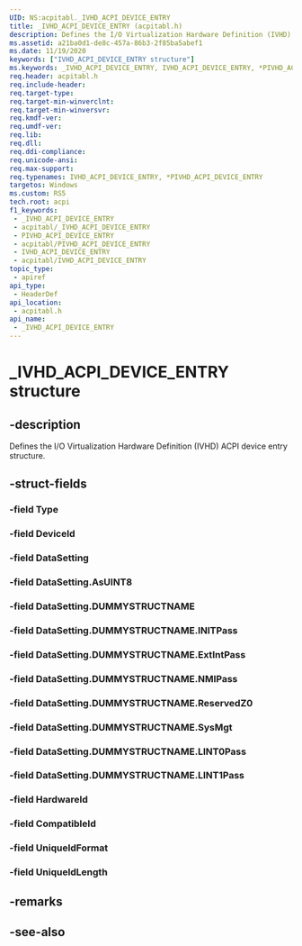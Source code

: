```yaml
---
UID: NS:acpitabl._IVHD_ACPI_DEVICE_ENTRY
title: _IVHD_ACPI_DEVICE_ENTRY (acpitabl.h)
description: Defines the I/O Virtualization Hardware Definition (IVHD) ACPI device entry structure.
ms.assetid: a21ba0d1-de8c-457a-86b3-2f85ba5abef1
ms.date: 11/19/2020
keywords: ["IVHD_ACPI_DEVICE_ENTRY structure"]
ms.keywords: _IVHD_ACPI_DEVICE_ENTRY, IVHD_ACPI_DEVICE_ENTRY, *PIVHD_ACPI_DEVICE_ENTRY,
req.header: acpitabl.h
req.include-header: 
req.target-type: 
req.target-min-winverclnt: 
req.target-min-winversvr: 
req.kmdf-ver: 
req.umdf-ver: 
req.lib: 
req.dll: 
req.ddi-compliance: 
req.unicode-ansi: 
req.max-support: 
req.typenames: IVHD_ACPI_DEVICE_ENTRY, *PIVHD_ACPI_DEVICE_ENTRY
targetos: Windows
ms.custom: RS5
tech.root: acpi
f1_keywords:
 - _IVHD_ACPI_DEVICE_ENTRY
 - acpitabl/_IVHD_ACPI_DEVICE_ENTRY
 - PIVHD_ACPI_DEVICE_ENTRY
 - acpitabl/PIVHD_ACPI_DEVICE_ENTRY
 - IVHD_ACPI_DEVICE_ENTRY
 - acpitabl/IVHD_ACPI_DEVICE_ENTRY
topic_type:
 - apiref
api_type:
 - HeaderDef
api_location:
 - acpitabl.h
api_name:
 - _IVHD_ACPI_DEVICE_ENTRY
---
```


# _IVHD_ACPI_DEVICE_ENTRY structure

## -description

Defines the I/O Virtualization Hardware Definition (IVHD) ACPI device entry structure.

## -struct-fields

### -field Type

### -field DeviceId

### -field DataSetting

### -field DataSetting.AsUINT8

### -field DataSetting.DUMMYSTRUCTNAME

### -field DataSetting.DUMMYSTRUCTNAME.INITPass

### -field DataSetting.DUMMYSTRUCTNAME.ExtIntPass

### -field DataSetting.DUMMYSTRUCTNAME.NMIPass

### -field DataSetting.DUMMYSTRUCTNAME.ReservedZ0

### -field DataSetting.DUMMYSTRUCTNAME.SysMgt

### -field DataSetting.DUMMYSTRUCTNAME.LINT0Pass

### -field DataSetting.DUMMYSTRUCTNAME.LINT1Pass

### -field HardwareId

### -field CompatibleId

### -field UniqueIdFormat

### -field UniqueIdLength

## -remarks

## -see-also
